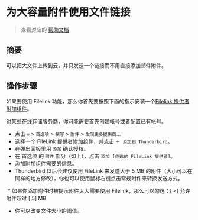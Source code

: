 # 为大容量附件使用文件链接

> 查看对应的 [帮助文档](https://support.mozilla.org/zh-CN/kb/filelink-large-attachments)

## 摘要

可以把大文件上传到云，并只发送一个链接而不用直接添加邮件附件。

## 操作步骤

如果要使用 Filelink 功能，那么你首先要按照下面的指示安装一个[Filelink 提供者附加组件](https://addons.thunderbird.net/thunderbird/tag/filelink)。

对某些在线存储服务商，你可能需要首先创建帐号或者配置已有帐号。

* 点击 `≡` > `首选项` > `撰写` > `附件` > `发现更多提供商`...
* 选择一个 FileLink 提供者附加组件，并点击 `＋ 添加到 Thunderbird`。
* 在弹出面板里用 `添加` 确认授权。
* 在 首选项 的 `附件` 部分（如上），点击 `添加 [你选的 FileLink 提供者]`。
* 添加附加组件需要的信息。
* Thunderbird 以后会建议使用 FileLink 来发送大于 5 MB 的附件（大小可以在同样的地方修改），你也可以使用鼠标右键点击常规附件来转换发送方式。

`* 如果你添加附件时被提示附件太大需要使用 Filelink，那么可以勾选：[✓] 允许附件超过 [ 5] MB
* 你可以改变文件大小的阈值。`

